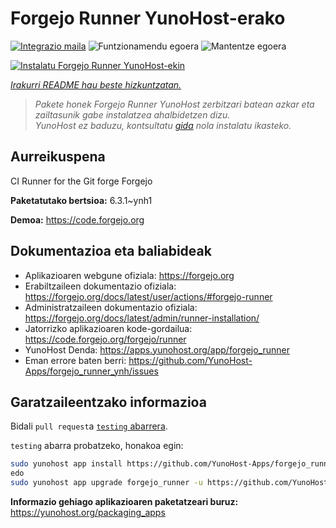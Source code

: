<!--
Ohart ongi: README hau automatikoki sortu da <https://github.com/YunoHost/apps/tree/master/tools/readme_generator>ri esker
EZ editatu eskuz.
-->

# Forgejo Runner YunoHost-erako

[![Integrazio maila](https://apps.yunohost.org/badge/integration/forgejo_runner)](https://ci-apps.yunohost.org/ci/apps/forgejo_runner/)
![Funtzionamendu egoera](https://apps.yunohost.org/badge/state/forgejo_runner)
![Mantentze egoera](https://apps.yunohost.org/badge/maintained/forgejo_runner)

[![Instalatu Forgejo Runner YunoHost-ekin](https://install-app.yunohost.org/install-with-yunohost.svg)](https://install-app.yunohost.org/?app=forgejo_runner)

*[Irakurri README hau beste hizkuntzatan.](./ALL_README.md)*

> *Pakete honek Forgejo Runner YunoHost zerbitzari batean azkar eta zailtasunik gabe instalatzea ahalbidetzen dizu.*  
> *YunoHost ez baduzu, kontsultatu [gida](https://yunohost.org/install) nola instalatu ikasteko.*

## Aurreikuspena

CI Runner for the Git forge Forgejo

**Paketatutako bertsioa:** 6.3.1~ynh1

**Demoa:** <https://code.forgejo.org>
## Dokumentazioa eta baliabideak

- Aplikazioaren webgune ofiziala: <https://forgejo.org>
- Erabiltzaileen dokumentazio ofiziala: <https://forgejo.org/docs/latest/user/actions/#forgejo-runner>
- Administratzaileen dokumentazio ofiziala: <https://forgejo.org/docs/latest/admin/runner-installation/>
- Jatorrizko aplikazioaren kode-gordailua: <https://code.forgejo.org/forgejo/runner>
- YunoHost Denda: <https://apps.yunohost.org/app/forgejo_runner>
- Eman errore baten berri: <https://github.com/YunoHost-Apps/forgejo_runner_ynh/issues>

## Garatzaileentzako informazioa

Bidali `pull request`a [`testing` abarrera](https://github.com/YunoHost-Apps/forgejo_runner_ynh/tree/testing).

`testing` abarra probatzeko, honakoa egin:

```bash
sudo yunohost app install https://github.com/YunoHost-Apps/forgejo_runner_ynh/tree/testing --debug
edo
sudo yunohost app upgrade forgejo_runner -u https://github.com/YunoHost-Apps/forgejo_runner_ynh/tree/testing --debug
```

**Informazio gehiago aplikazioaren paketatzeari buruz:** <https://yunohost.org/packaging_apps>
